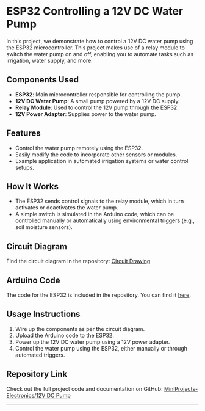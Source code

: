 # ESP32 Controlling a 12V DC Water Pump

In this project, we demonstrate how to control a 12V DC water pump using the ESP32 microcontroller. This project makes use of a relay module to switch the water pump on and off, enabling you to automate tasks such as irrigation, water supply, and more.

## Components Used
- **ESP32**: Main microcontroller responsible for controlling the pump.
- **12V DC Water Pump**: A small pump powered by a 12V DC supply.
- **Relay Module**: Used to control the 12V pump through the ESP32.
- **12V Power Adapter**: Supplies power to the water pump.

## Features
- Control the water pump remotely using the ESP32.
- Easily modify the code to incorporate other sensors or modules.
- Example application in automated irrigation systems or water control setups.

## How It Works
- The ESP32 sends control signals to the relay module, which in turn activates or deactivates the water pump.
- A simple switch is simulated in the Arduino code, which can be controlled manually or automatically using environmental triggers (e.g., soil moisture sensors).

## Circuit Diagram
Find the circuit diagram in the repository: [Circuit Drawing](https://github.com/MaliusMartin/MiniProjects-Electronincs/blob/main/12V%20DC%20Pump/Connection.jpg)

## Arduino Code
The code for the ESP32 is included in the repository. You can find it [here](https://github.com/MaliusMartin/MiniProjects-Electronincs/blob/main/12V%20DC%20Pump/Pump.ino).

## Usage Instructions
1. Wire up the components as per the circuit diagram.
2. Upload the Arduino code to the ESP32.
3. Power up the 12V DC water pump using a 12V power adapter.
4. Control the water pump using the ESP32, either manually or through automated triggers.

## Repository Link
Check out the full project code and documentation on GitHub: [MiniProjects-Electronics/12V DC Pump](https://github.com/MaliusMartin/MiniProjects-Electronincs/tree/main/12V%20DC%20Pump)

---

